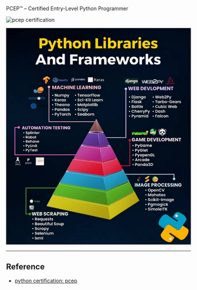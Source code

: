 PCEP™ – Certified Entry-Level Python Programmer

![pcep certification](https://pythoninstitute.org/assets/6267dd9b3f473147586922.png)


![python roadmap](../assets/python/GN_BDUObYAApV1r.png)

---

## Reference

- [python certification: pcep](https://pythoninstitute.org)
